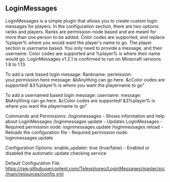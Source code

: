 ## LoginMessages
LoginMessages is a simple plugin that allows you to create custom login messages for players. In the configuration section, there are two options: ranks and players. Ranks are permission-node based and are meant for more than one person to be added. Color codes are supported, and replace %player% where you would want the player's name to go. The player section is username based. You only need to provide a message, and their username. Color codes are supported and %player% is where their name would go.
LoginMessages v1.2.1 is confirmed to run on Minecraft versions 1.8 to 1.13.

To add a rank based login message:
  Rankname:
    permission: your.permission.here
    message: &bAnything can go here. &cColor codes are supported! &3%player% is where you want the playername to go"

To add a usernamed based login message:
  username:
    message: &bAnything can go here. &cColor codes are supported! &3%player% is where you want the playername to go"

Commands and Permissions:
/loginmessages - Shows information and help about LoginMessages
/loginmessages update - Updates LoginMessages - Required permission node: loginmessages.update
/loginmessages reload - Reloads the configuration file - Required permission node: loginmessages.update

Configuration Options:
enable_updater: true (true/false) - Enabled or disabled the automatic update checking service

Default Configuration File: https://raw.githubusercontent.com/Telesphoreo/LoginMessages/master/src/main/resources/config.yml
